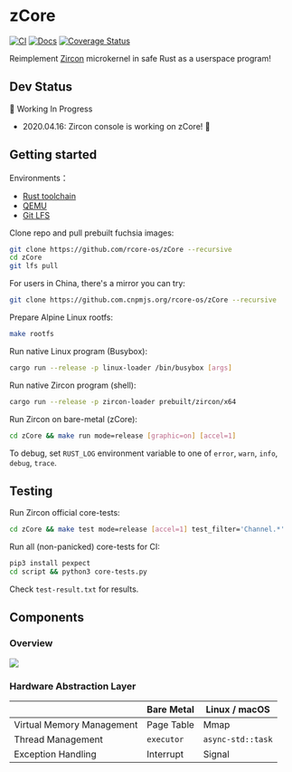 # zCore

[![CI](https://github.com/rcore-os/zCore/workflows/CI/badge.svg?branch=master)](https://github.com/rcore-os/zCore/actions)
[![Docs](https://img.shields.io/badge/docs-alpha-blue)](https://rcore-os.github.io/zCore/zircon_object/)
[![Coverage Status](https://coveralls.io/repos/github/rcore-os/zCore/badge.svg?branch=master)](https://coveralls.io/github/rcore-os/zCore?branch=master)

Reimplement [Zircon][zircon] microkernel in safe Rust as a userspace program!

## Dev Status

🚧 Working In Progress

- 2020.04.16: Zircon console is working on zCore! 🎉

## Getting started

Environments：

* [Rust toolchain](http://rustup.rs)
* [QEMU](https://www.qemu.org)
* [Git LFS](https://git-lfs.github.com)

Clone repo and pull prebuilt fuchsia images:

```sh
git clone https://github.com/rcore-os/zCore --recursive
cd zCore
git lfs pull
```

For users in China, there's a mirror you can try:

```sh
git clone https://github.com.cnpmjs.org/rcore-os/zCore --recursive
```

Prepare Alpine Linux rootfs:

```sh
make rootfs
```

Run native Linux program (Busybox):

```sh
cargo run --release -p linux-loader /bin/busybox [args]
```

Run native Zircon program (shell):

```sh
cargo run --release -p zircon-loader prebuilt/zircon/x64
```

Run Zircon on bare-metal (zCore):

```sh
cd zCore && make run mode=release [graphic=on] [accel=1]
```

To debug, set `RUST_LOG` environment variable to one of `error`, `warn`, `info`, `debug`, `trace`.

## Testing
 
Run Zircon official core-tests:

```sh
cd zCore && make test mode=release [accel=1] test_filter='Channel.*'
```

Run all (non-panicked) core-tests for CI:

```sh
pip3 install pexpect
cd script && python3 core-tests.py
```

Check `test-result.txt` for results.

## Components

### Overview

![](./docs/structure.svg)

[zircon]: https://fuchsia.googlesource.com/fuchsia/+/master/zircon/README.md
[kernel-objects]: https://github.com/PanQL/zircon/blob/master/docs/objects.md
[syscalls]: https://github.com/PanQL/zircon/blob/master/docs/syscalls.md

### Hardware Abstraction Layer

|                           | Bare Metal | Linux / macOS     |
| :------------------------ | ---------- | ----------------- |
| Virtual Memory Management | Page Table | Mmap              |
| Thread Management         | `executor` | `async-std::task` |
| Exception Handling        | Interrupt  | Signal            |

